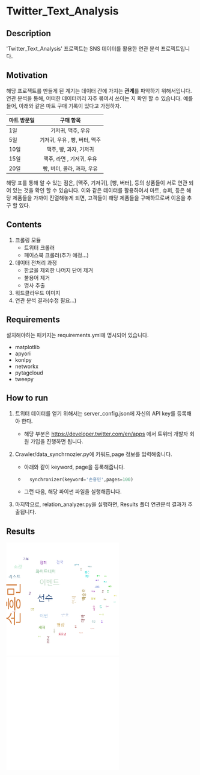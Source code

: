 # Twitter_Text_Analysis

## Description
'Twitter_Text_Analysis' 프로젝트는 SNS 데이터를 활용한 연관 분석 프로젝트입니다.

## Motivation
해당 프로젝트를 만들게 된 계기는 데이터 간에 가지는 **관계**를 파악하기 위해서입니다. 연관 분석을 통해, 어떠한 데이터끼리 자주 묶여서 쓰이는 지 확인 할 수 있습니다. 예를 들어, 아래와 같은 마트 구매 기록이 있다고 가정하자.

마트 방문일 | 구매 항목
---|:---:|
1일| 기저귀, 맥주, 우유
5일| 기저귀, 우유 , 빵, 버터, 맥주
10일| 맥주, 빵, 과자, 기저귀
15일| 맥주, 라면 , 기저귀, 우유
20일| 빵, 버터, 콜라, 과자, 우유

해당 표를 통해 알 수 있는 점은, [맥주, 기저귀], [빵, 버터], 등의 상품들이 서로 연관 되어 있는 것을 확인 할 수 있습니다. 이와 같은 데이터를 활용하여서 마트, 슈퍼, 등은 해당 제품들을 가까이 진열해놓게 되면, 고객들이 해당 제품들을 구매하므로써 이윤을 추구 할 있다.


## Contents 
1. 크롤링 모듈
    - 트위터 크롤러
    - 페이스북 크롤러(추가 예정...)
2. 데이터 전처리 과정 
    - 한글을 제외한 나머지 단어 제거
    - 불용어 제거
    - 명사 추출 
2. 워드클라우드 이미지
3. 연관 분석 결과(수정 필요...)

## Requirements
설치해야하는 패키지는 requirements.yml에 명시되어 있습니다.
- matplotlib
- apyori
- konlpy
- networkx
- pytagcloud
- tweepy

## How to run
1. 트위터 데이터를 얻기 위해서는 server_config.json에 자신의 API key를 등록해야 한다.
    - 해당 부분은  https://developer.twitter.com/en/apps 에서 트위터 개발자 회원 가입을 진행하면 됩니다.
2. Crawler/data_synchrnozier.py에 키워드,page 정보를 입력해줍니다. 
    - 아래와 같이 keyword, page을 등록해줍니다.
    - ```python
        synchronizer(keyword='손흥민',pages=100)
        ```
    - 그런 다음, 해당 파이썬 파일을 실행해줍니다.

3. 마지막으로, relation_analyzer.py을 실행하면, Results 폴더 연관분석 결과가 추출됩니다.

## Results
<img src="./Results/wordcloud(Twitter).png" alt="wordcloud" width="300" height="300"/> 
<img src="./Relation_Analyzing_Result(Twitter).png" alt="wordcloud" width="300" height="300"/>
